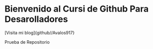 # Bienvenido al Cursi de Github Para  Desarolladores
[Visita mi blog]{github//Avalos917}



Prueba de Repositorio
